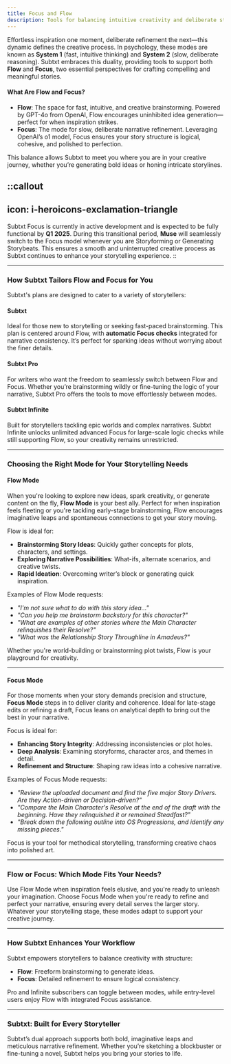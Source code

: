 ```yaml
---
title: Focus and Flow
description: Tools for balancing intuitive creativity and deliberate storytelling refinement
---
```


Effortless inspiration one moment, deliberate refinement the next—this dynamic defines the creative process. In psychology, these modes are known as **System 1** (fast, intuitive thinking) and **System 2** (slow, deliberate reasoning). Subtxt embraces this duality, providing tools to support both **Flow** and **Focus**, two essential perspectives for crafting compelling and meaningful stories.  

#### **What Are Flow and Focus?**  

- **Flow**: The space for fast, intuitive, and creative brainstorming. Powered by GPT-4o from OpenAI, Flow encourages uninhibited idea generation—perfect for when inspiration strikes.  
- **Focus**: The mode for slow, deliberate narrative refinement. Leveraging OpenAI’s o1 model, Focus ensures your story structure is logical, cohesive, and polished to perfection.  

This balance allows Subtxt to meet you where you are in your creative journey, whether you’re generating bold ideas or honing intricate storylines. 

::callout
---
icon: i-heroicons-exclamation-triangle
---
Subtxt Focus is currently in active development and is expected to be fully functional by **Q1 2025**. During this transitional period, **Muse** will seamlessly switch to the Focus model whenever you are Storyforming or Generating Storybeats. This ensures a smooth and uninterrupted creative process as Subtxt continues to enhance your storytelling experience.
::

---

### **How Subtxt Tailors Flow and Focus for You**  

Subtxt's plans are designed to cater to a variety of storytellers:  

#### **Subtxt**  
Ideal for those new to storytelling or seeking fast-paced brainstorming. This plan is centered around Flow, with **automatic Focus checks** integrated for narrative consistency. It’s perfect for sparking ideas without worrying about the finer details.  

#### **Subtxt Pro**  
For writers who want the freedom to seamlessly switch between Flow and Focus. Whether you’re brainstorming wildly or fine-tuning the logic of your narrative, Subtxt Pro offers the tools to move effortlessly between modes.  

#### **Subtxt Infinite**  
Built for storytellers tackling epic worlds and complex narratives. Subtxt Infinite unlocks unlimited advanced Focus for large-scale logic checks while still supporting Flow, so your creativity remains unrestricted.  

---

### Choosing the Right Mode for Your Storytelling Needs  

#### **Flow Mode**  
When you're looking to explore new ideas, spark creativity, or generate content on the fly, **Flow Mode** is your best ally. Perfect for when inspiration feels fleeting or you're tackling early-stage brainstorming, Flow encourages imaginative leaps and spontaneous connections to get your story moving.  

Flow is ideal for:  
- **Brainstorming Story Ideas**: Quickly gather concepts for plots, characters, and settings.  
- **Exploring Narrative Possibilities**: What-ifs, alternate scenarios, and creative twists.  
- **Rapid Ideation**: Overcoming writer’s block or generating quick inspiration.  

Examples of Flow Mode requests:  
- *"I'm not sure what to do with this story idea..."*  
- *"Can you help me brainstorm backstory for this character?"*  
- *"What are examples of other stories where the Main Character relinquishes their Resolve?"*  
- *"What was the Relationship Story Throughline in *Amadeus*?"*  

Whether you're world-building or brainstorming plot twists, Flow is your playground for creativity.  

---

#### **Focus Mode**  
For those moments when your story demands precision and structure, **Focus Mode** steps in to deliver clarity and coherence. Ideal for late-stage edits or refining a draft, Focus leans on analytical depth to bring out the best in your narrative.  

Focus is ideal for:  
- **Enhancing Story Integrity**: Addressing inconsistencies or plot holes.  
- **Deep Analysis**: Examining storyforms, character arcs, and themes in detail.  
- **Refinement and Structure**: Shaping raw ideas into a cohesive narrative.  

Examples of Focus Mode requests:  
- *"Review the uploaded document and find the five major Story Drivers. Are they Action-driven or Decision-driven?"*  
- *"Compare the Main Character's Resolve at the end of the draft with the beginning. Have they relinquished it or remained Steadfast?"*  
- *"Break down the following outline into OS Progressions, and identify any missing pieces."*  

Focus is your tool for methodical storytelling, transforming creative chaos into polished art.  

---

### **Flow or Focus: Which Mode Fits Your Needs?**  
Use Flow Mode when inspiration feels elusive, and you're ready to unleash your imagination. Choose Focus Mode when you're ready to refine and perfect your narrative, ensuring every detail serves the larger story. Whatever your storytelling stage, these modes adapt to support your creative journey.  

---

### **How Subtxt Enhances Your Workflow**  

Subtxt empowers storytellers to balance creativity with structure:  
- **Flow**: Freeform brainstorming to generate ideas.  
- **Focus**: Detailed refinement to ensure logical consistency.  

Pro and Infinite subscribers can toggle between modes, while entry-level users enjoy Flow with integrated Focus assistance.  

---

### **Subtxt: Built for Every Storyteller**  

Subtxt’s dual approach supports both bold, imaginative leaps and meticulous narrative refinement. Whether you’re sketching a blockbuster or fine-tuning a novel, Subtxt helps you bring your stories to life.  